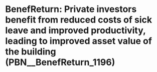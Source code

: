 # BenefReturn: __Private investors benefit from reduced costs of sick leave and improved productivity, leading to improved asset value of the building__ (PBN__BenefReturn_1196)

